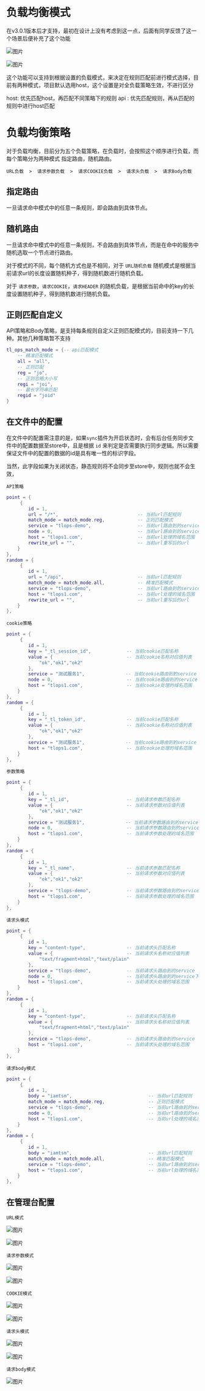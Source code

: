 
# 负载均衡模式

在v3.0.1版本后才支持，最初在设计上没有考虑到这一点，后面有同学反馈了这一个场景后便补充了这个功能

 ![图片](https://qnproxy.iamtsm.cn/WechatIMG22.png "图片") 

 ![图片](https://qnproxy.iamtsm.cn/WechatIMG23.png "图片") 

这个功能可以支持到根据设置的负载模式，来决定在规则匹配前进行模式选择，目前有两种模式，项目默认选用host，这个设置是对全负载策略生效，不进行区分

host: 优先匹配host，再匹配不同策略下的规则
api : 优先匹配规则，再从匹配的规则中进行host匹配

# 负载均衡策略

对于负载均衡，目前分为五个负载策略，在负载时，会按照这个顺序进行负载，而每个策略分为两种模式 指定路由，随机路由。

	URL负载  >  请求参数负载  >  请求COOKIE负载  >  请求头负载  >  请求Body负载

## 指定路由

一旦请求命中模式中的任意一条规则，即会路由到具体节点。

## 随机路由

一旦请求命中模式中的任意一条规则，不会路由到具体节点，而是在命中的服务中随机选取一个节点进行路由。

对于模式的不同，每个随机方式也是不相同，对于 `URL随机负载` 随机模式是根据当前请求url的长度设置随机种子，得到随机数进行随机负载。

对于 `请求参数`，`请求COOKIE`，`请求HEADER` 的随机负载，是根据当前命中的key的长度设置随机种子，得到随机数进行随机负载。


## 正则匹配自定义

API策略和Body策略，是支持每条规则自定义正则匹配模式的，目前支持一下几种。其他几种策略暂不支持

```lua
tl_ops_match_mode = {-- api匹配模式
	-- 精准匹配模式
	all = "all",
	-- 正则匹配
	reg = "jo",
	-- 正则忽略大小写
	regi = "joi",
	-- 最长字符串匹配
	regid = "joid"
}
```

## 在文件中的配置

在文件中的配置需注意的是，如果`sync`插件为开启状态时，会有后台任务同步文件中的配置数据至store中，且是根据 `id` 来判定是否需要执行同步逻辑。所以需要保证文件中的配置的数据的id是具有唯一性的标识字段。

当然，此字段如果为关闭状态，静态规则将不会同步至store中，规则也就不会生效，


`API策略`

```lua
point = {
	 {
		id = 1,
		url = "/*",                             -- 当前url匹配规则
		match_mode = match_mode.reg,            -- 正则匹配模式
		service = "tlops-demo",                 -- 当前url路由到的service
		node = 0,                               -- 当前url路由到的service下的node的索引
		host = "tlops1.com",                    -- 当前url处理的域名范围
		rewrite_url = "",                       -- 当前url重写后的url
	}
},
random = {
	 {
		id = 1,
		url = "/api",                           -- 当前url匹配规则
		match_mode = match_mode.all,            -- 精准匹配模式
		service = "tlops-demo",                 -- 当前url路由到的service
		host = "tlops1.com",                    -- 当前url处理的域名范围
		rewrite_url = "",                       -- 当前url重写后的url
	}
},
```

`cookie策略`

```lua
point = {
	 {
		id = 1,
		key = "_tl_session_id",             -- 当前cookie匹配名称
		value = {                           -- 当前cookie名称对应值列表  
			"ok","ok1","ok2"
		}, 
		service = "测试服务1",               -- 当前cookie路由到的service
		node = 0,                           -- 当前cookie路由到的service下的node的索引
		host = "tlops1.com",                -- 当前cookie处理的域名范围
	}
},
random = {
	 {
		id = 1,
		key = "_tl_token_id",               -- 当前cookie匹配名称
		value = {                           -- 当前cookie名称对应值列表  
			"ok","ok1","ok2"
		}, 
		service = "测试服务1",               -- 当前cookie路由到的service
		host = "tlops1.com",                -- 当前cookie处理的域名范围
	}
},
```

`参数策略`

```lua
point = {
	 {
		id = 1,
		key = "_tl_id",                     -- 当前请求参数匹配名称
		value = {                           -- 当前请求参数对应值列表  
			"ok","ok1","ok2"
		}, 
		service = "测试服务1",               -- 当前请求参数路由到的service
		node = 0,                           -- 当前请求参数路由到的service下的node的索引
		host = "tlops1.com",                -- 当前请求参数处理的域名范围
	}
},
random = {
	 {
		id = 1,
		key = "_tl_name",                   -- 当前请求参数匹配名称
		value = {                           -- 当前请求参数对应值列表  
			"ok","ok1","ok2"
		}, 
		service = "tlops-demo",             -- 当前请求参数路由到的service
		host = "tlops1.com",                -- 当前请求参数处理的域名范围
	}
},
```

`请求头模式`

```lua
point = {
	 {
		id = 1,
		key = "content-type",               -- 当前请求头匹配名称
		value = {                           -- 当前请求头名称对应值列表  
			"text/fragment+html","text/plain"
		},
		service = "tlops-demo",             -- 当前请求头路由到的service
		node = 0,                           -- 当前请求头路由到的service下的node的索引
		host = "tlops1.com",                -- 当前请求头处理的域名范围
	}
},
random = {
	 {
		id = 1,
		key = "content-type",               -- 当前请求头匹配名称
		value = {                           -- 当前请求头名称对应值列表  
			"text/fragment+html","text/plain"
		},
		service = "tlops-demo",             -- 当前请求头路由到的service
		host = "tlops1.com",                -- 当前请求头处理的域名范围
	}
},
```

`请求body模式`

```lua
point = {
	 {
        id = 1,
		body = "iamtsm",                            -- 当前url匹配规则
		match_mode = match_mode.reg,                -- 正则匹配模式
		service = "tlops-demo",                     -- 当前url路由到的service
		node = 0,                                   -- 当前url路由到的service下的node的索引
		host = "tlops1.com",                        -- 当前url处理的域名范围
	}
},
random = {
	 {
        id = 1,
		body = "iamtsm",                            -- 当前url匹配规则
		match_mode = match_mode.all,                -- 精准匹配模式
		service = "tlops-demo",                     -- 当前url路由到的service
		host = "tlops1.com",                        -- 当前url处理的域名范围
	}
},
```

## 在管理台配置

`URL模式`

 ![图片](https://qnproxy.iamtsm.cn/0c0924652e58ad3458231f6f6e23077.png "图片")

 ![图片](https://qnproxy.iamtsm.cn/dcd18b423a1ceabf739a606e98cdba3.png "图片")

`请求参数模式`

 ![图片](https://qnproxy.iamtsm.cn/487226ec83372ea6215473d14bec78c.png "图片")

 ![图片](https://qnproxy.iamtsm.cn/4401fc73b2bd5899c11db8ef00584b7.png "图片") 

`COOKIE模式`

 ![图片](https://qnproxy.iamtsm.cn/999999c6ec74b79b8feb8de07249532.png "图片")

 ![图片](https://qnproxy.iamtsm.cn/4328406465973182c443572becf58c0.png "图片")

`请求头模式`

 ![图片](https://qnproxy.iamtsm.cn/16566592861425.png "图片") 

 ![图片](https://qnproxy.iamtsm.cn/16566594089138.png "图片") 

 `请求body模式`

 ![图片](https://qnproxy.iamtsm.cn/1833f9aaa2fcc040860207c1391209d.png "图片") 